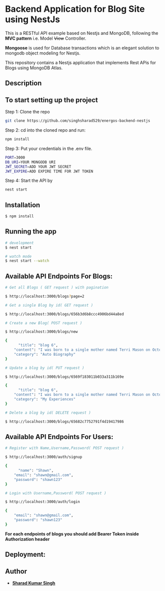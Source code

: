 # Backend Application for Blog Site using NestJs

This is a RESTful API example based on Nestjs and MongoDB, following the **MVC pattern** i.e. Model ~~View~~ Controller.

**Mongoose** is used for Database transactions which is an elegant solution to mongodb object modeling for Nestjs.

This repository contains a Nestjs application that implements Rest APis for Blogs using MongoDB Atlas.

## Description

## To start setting up the project

Step 1: Clone the repo

```bash
git clone https://github.com/singhsharad529/energos-backend-nestjs
```

Step 2: cd into the cloned repo and run:

```bash
npm install
```

Step 3: Put your credentials in the .env file.

```bash
PORT=3000
DB_URI=YOUR MONGODB URI
JWT_SECRET=ADD YOUR JWT SECRET
JWT_EXPIRE=ADD EXPIRE TIME FOR JWT TOKEN
```

Step 4: Start the API by

```bash
nest start
```

## Installation

```bash
$ npm install
```

## Running the app

```bash
# development
$ nest start

# watch mode
$ nest start --watch

```

## Available API Endpoints For Blogs:

```bash
# Get all Blogs ( GET request ) with pagination

$ http://localhost:3000/blogs?page=2

# Get a single Blog by id( GET request )

$ http://localhost:3000/blogs/656b3d6b8ccc4906bd44a8ed

# Create a new Blog( POST request )

$ http://localhost:3000/blogs/new

{
	  "title": "blog 6",
    "content": "I was born to a single mother named Terri Mason on October 15,1993 in Arlington, Texas where I lived until I was a little over one year old. Now my birth was by no means natural as I was born through in vitro, for while my mom did want children, she never could find a man with whom she truly wanted to spend the rest of her life with.  We lived in a small house with my mom’s best friend, Linda Simons, who I referred to as, “Oma.”",
    "category": "Auto Biography"
}

# Update a blog by id( PUT request )

$ http://localhost:3000/blogs/6569f183011b033a311b169e

{
	  "title": "blog 6",
    "content": "I was born to a single mother named Terri Mason on October 15,1993 in Arlington, Texas where I lived until I was a little over one year old. Now my birth was by no means natural as I was born through in vitro, for while my mom did want children, she never could find a man with whom she truly wanted to spend the rest of her life with.  We lived in a small house with my mom’s best friend, Linda Simons, who I referred to as, “Oma.”",
    "category": "My Experiences"
}

# Delete a blog by id( DELETE request )

$ http://localhost:3000/blogs/65682c7752791f4d19417986

```

## Available API Endpoints For Users:

```bash
# Register with Name,Username,Password( POST request )

$ http://localhost:3000/auth/signup

{
	  "name": "Shawn",
    "email": "shawn@gmail.com",
    "password": "shawn123"
}

# Login with Username,Password( POST request )

$ http://localhost:3000/auth/login

{
    "email": "shawn@gmail.com",
    "password": "shawn123"
}

```

**For each endpoints of blogs you should add Bearer Token inside Authorization header**

## Deployment:

## Author

- [**Sharad Kumar Singh**](https://singhsharad529.github.io/sharad-portfolio/)

```

```
